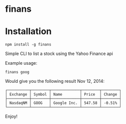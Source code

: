 finans
======

# Installation

    npm install -g finans

Simple CLI to list a stock using the Yahoo Finance api

Example usage:

`finans goog`

Would give you the following result Nov 12, 2014:

    ┌──────────┬────────┬─────────────┬────────┬────────┐
    │ Exchange │ Symbol │ Name        │ Price  │ Change │
    ├──────────┼────────┼─────────────┼────────┼────────┤
    │ NasdaqNM │ GOOG   │ Google Inc. │ 547.58 │ -0.51% │
    └──────────┴────────┴─────────────┴────────┴────────┘

Enjoy!
